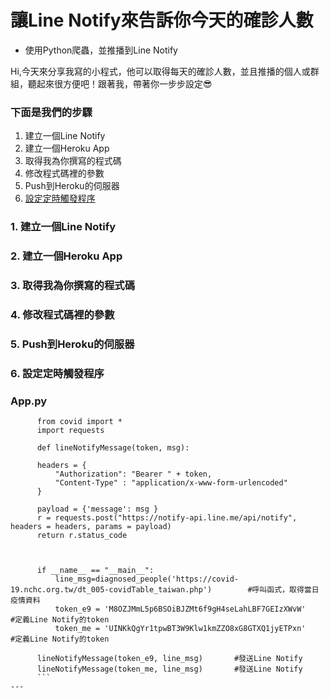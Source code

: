 # 讓Line Notify來告訴你今天的確診人數
* 使用Python爬蟲，並推播到Line Notify

Hi,今天來分享我寫的小程式，他可以取得每天的確診人數，並且推播的個人或群組，聽起來很方便吧！跟著我，帶著你一步步設定😎

### 下面是我們的步驟
1. 建立一個Line Notify
2. 建立一個Heroku App
3. 取得我為你撰寫的程式碼
4. 修改程式碼裡的參數
5. Push到Heroku的伺服器
6. [設定定時觸發程序](https://github.com/AllenXiao1230/covid-19/blob/main/README.md#6-%E8%A8%AD%E5%AE%9A%E5%AE%9A%E6%99%82%E8%A7%B8%E7%99%BC%E7%A8%8B%E5%BA%8F)

### 1. 建立一個Line Notify
### 2. 建立一個Heroku App
### 3. 取得我為你撰寫的程式碼
### 4. 修改程式碼裡的參數
### 5. Push到Heroku的伺服器
### <p id =“6”>6. 設定定時觸發程序</p>

### App.py
```
      from covid import *
      import requests

      def lineNotifyMessage(token, msg):

      headers = {
          "Authorization": "Bearer " + token, 
          "Content-Type" : "application/x-www-form-urlencoded"
      }

      payload = {'message': msg }
      r = requests.post("https://notify-api.line.me/api/notify", headers = headers, params = payload)
      return r.status_code



      if __name__ == "__main__":
          line_msg=diagnosed_people('https://covid-19.nchc.org.tw/dt_005-covidTable_taiwan.php')        #呼叫函式，取得當日疫情資料
          token_e9 = 'M8OZJMmL5p6BSOiBJZMt6f9gH4seLahLBF7GEIzXWvW'      #定義Line Notify的token
          token_me = 'UINKkQgYr1tpwBT3W9Klw1kmZZO8xG8GTXQ1jyETPxn'      #定義Line Notify的token

      lineNotifyMessage(token_e9, line_msg)       #發送Line Notify
      lineNotifyMessage(token_me, line_msg)       #發送Line Notify
      ```
---
